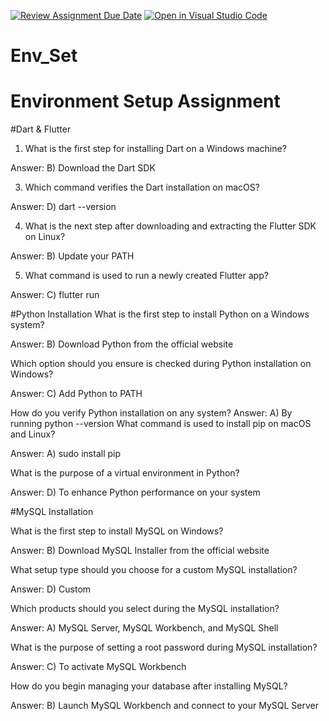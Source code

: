 [![Review Assignment Due Date](https://classroom.github.com/assets/deadline-readme-button-22041afd0340ce965d47ae6ef1cefeee28c7c493a6346c4f15d667ab976d596c.svg)](https://classroom.github.com/a/vnsr1XuU)
[![Open in Visual Studio Code](https://classroom.github.com/assets/open-in-vscode-2e0aaae1b6195c2367325f4f02e2d04e9abb55f0b24a779b69b11b9e10269abc.svg)](https://classroom.github.com/online_ide?assignment_repo_id=15631636&assignment_repo_type=AssignmentRepo)
# Env_Set

# Environment Setup Assignment

#Dart & Flutter

1. What is the first step for installing Dart on a Windows machine?
   
Answer:
B) Download the Dart SDK

3. Which command verifies the Dart installation on macOS?
   
Answer:
D) dart --version

4. What is the next step after downloading and extracting the Flutter SDK on Linux?
   
Answer:
B) Update your PATH

5. What command is used to run a newly created Flutter app?
   
Answer:
C) flutter run

#Python Installation
What is the first step to install Python on a Windows system?

Answer:
B) Download Python from the official website

Which option should you ensure is checked during Python installation on Windows?

Answer:
C) Add Python to PATH

How do you verify Python installation on any system?
Answer:
A) By running python --version
What command is used to install pip on macOS and Linux?

Answer:
A) sudo install pip

What is the purpose of a virtual environment in Python?

Answer:
D) To enhance Python performance on your system

#MySQL Installation

What is the first step to install MySQL on Windows?

Answer:
B) Download MySQL Installer from the official website

What setup type should you choose for a custom MySQL installation?

Answer:
D) Custom

Which products should you select during the MySQL installation?

Answer:
A) MySQL Server, MySQL Workbench, and MySQL Shell

What is the purpose of setting a root password during MySQL installation?

Answer:
C) To activate MySQL Workbench

How do you begin managing your database after installing MySQL?

Answer:
B) Launch MySQL Workbench and connect to your MySQL Server
